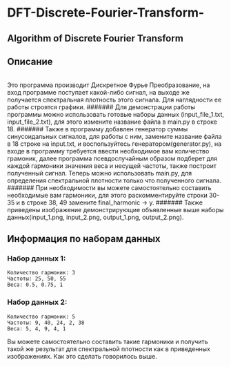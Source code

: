 # DFT-Discrete-Fourier-Transform-
## Algorithm of Discrete Fourier Transform

## Описание
######
Это программа производит Дискретное Фурье Преобразование, на вход программе поступает какой-либо сигнал, на выходе же получается спектральная плотность этого сигнала. Для наглядности ее работы строятся графики. 
#######
Для демонстрации работы программы можно использовать готовые наборы данных (input_file_1.txt, input_file_2.txt), для этого измените название файла в main.py в строке 18. 
#######
Также в программу добавлен генератор суммы синусоидальных сигналов, для работы с ним, замените название файла в 18 строке на input.txt, и воспользуйтесь генератором(generator.py), на входе в программу требуется ввести необходимое вам количество грамоник, далее программа псевдослучайным образом подберет для каждой гармоники значения веса и несущей частоты, также построит полученный сигнал. Теперь можно использовать main.py, для определения спектральной плотности только что полученного сигнала.
#######
При необходимости вы можете самостоятельно составить необходимые вам гармоники, для этого раскомментируйте строки 30-35 и в строке 38, 49 замените final_harmonic -> y. 
#######
Также приведены изображение демонстрирующие объявленные выше наборы данных(input_1.png, input_2.png, output_1.png, output_2.png).

## Информация по наборам данных
### Набор данных 1:
    Количество гармоник: 3
    Частоты: 25, 50, 55
    Веса: 0.5, 0.75, 1
### Набор данных 2:
    Количество гармоник: 5
    Частоты: 9, 40, 24, 2, 38
    Веса: 5, 4, 9, 4, 1

Вы можете самостоятельно составить такие гармоники и получить такой же результат для спектральной плотности как в приведенных изображениях. Как это сделать говорилось выше.